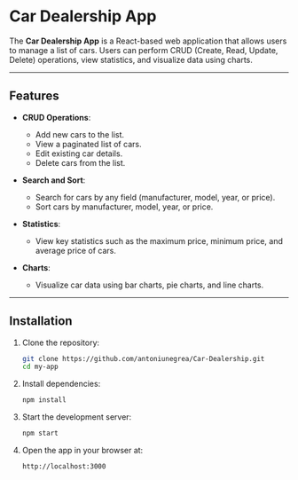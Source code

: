 # Car Dealership App

The **Car Dealership App** is a React-based web application that allows users to manage a list of cars. Users can perform CRUD (Create, Read, Update, Delete) operations, view statistics, and visualize data using charts.

---

## Features

- **CRUD Operations**:
  - Add new cars to the list.
  - View a paginated list of cars.
  - Edit existing car details.
  - Delete cars from the list.

- **Search and Sort**:
  - Search for cars by any field (manufacturer, model, year, or price).
  - Sort cars by manufacturer, model, year, or price.

- **Statistics**:
  - View key statistics such as the maximum price, minimum price, and average price of cars.

- **Charts**:
  - Visualize car data using bar charts, pie charts, and line charts.

---

## Installation

1. Clone the repository:
   ```bash
   git clone https://github.com/antoniunegrea/Car-Dealership.git
   cd my-app
   ```
2. Install dependencies:
    ```bash
    npm install
    ```
3. Start the development server:
    ```bash
    npm start
    ```
4. Open the app in your browser at:
    ```bash
    http://localhost:3000
    ```